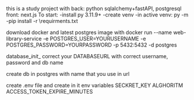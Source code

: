 this is a study project with
back: python sqlalchemy+fastAPI, postgresql
front: next.js
To start:
-install py 3.11.9+
-create venv
-in active venv:
py -m -pip install -r \requirments.txt

download docker and latest postgres image with
docker run --name web-library-service -e POSTGRES_USER=YOURUSERNAME -e POSTGRES_PASSWORD=YOURPASSWORD -p 5432:5432 -d postgres

database\__init__    correct your DATABASEURL with correct username, password and db name

create db in postgres with name that you use in url

create .env file and create in it env variables
SECKRET_KEY
ALGHORITM
ACCESS_TOKEN_EXPIRE_MINUTES
